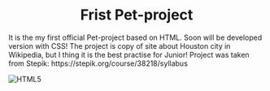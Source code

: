 <h1 align="center">Frist Pet-project</h1>
It is the my first official Pet-project based on HTML. Soon will be developed version with CSS!
The project is copy of site about Houston city in Wikipedia, but I thing it is the best practise for Junior!
Project was taken from Stepik: https://stepik.org/course/38218/syllabus

![HTML5](https://img.shields.io/badge/html5-%23E34F26.svg?style=for-the-badge&logo=html5&logoColor=white)